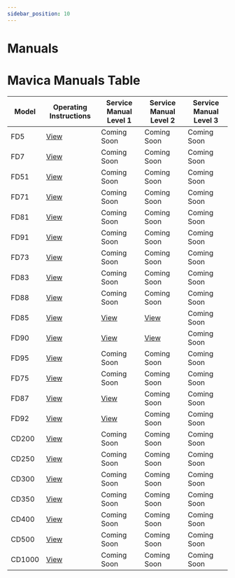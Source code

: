 ```yaml
---
sidebar_position: 10
---
```


# Manuals

# Mavica Manuals Table

| Model  | Operating Instructions      | Service Manual Level 1      | Service Manual Level 2      | Service Manual Level 3 |
| ------ | --------------------------- | --------------------------- | --------------------------- | ---------------------- |
| FD5    | [View](https://example.com) | Coming Soon                 | Coming Soon                 | Coming Soon            |
| FD7    | [View](https://example.com) | Coming Soon                 | Coming Soon                 | Coming Soon            |
| FD51   | [View](https://example.com) | Coming Soon                 | Coming Soon                 | Coming Soon            |
| FD71   | [View](https://example.com) | Coming Soon                 | Coming Soon                 | Coming Soon            |
| FD81   | [View](https://example.com) | Coming Soon                 | Coming Soon                 | Coming Soon            |
| FD91   | [View](https://example.com) | Coming Soon                 | Coming Soon                 | Coming Soon            |
| FD73   | [View](https://example.com) | Coming Soon                 | Coming Soon                 | Coming Soon            |
| FD83   | [View](https://example.com) | Coming Soon                 | Coming Soon                 | Coming Soon            |
| FD88   | [View](https://example.com) | Coming Soon                 | Coming Soon                 | Coming Soon            |
| FD85   | [View](https://example.com) | [View](https://example.com) | [View](https://example.com) | Coming Soon            |
| FD90   | [View](https://example.com) | [View](https://example.com) | [View](https://example.com) | Coming Soon            |
| FD95   | [View](https://example.com) | Coming Soon                 | Coming Soon                 | Coming Soon            |
| FD75   | [View](https://example.com) | Coming Soon                 | Coming Soon                 | Coming Soon            |
| FD87   | [View](https://example.com) | [View](https://example.com) | Coming Soon                 | Coming Soon            |
| FD92   | [View](https://example.com) | [View](https://example.com) | Coming Soon                 | Coming Soon            |
| CD200  | [View](https://example.com) | Coming Soon                 | Coming Soon                 | Coming Soon            |
| CD250  | [View](https://example.com) | Coming Soon                 | Coming Soon                 | Coming Soon            |
| CD300  | [View](https://example.com) | Coming Soon                 | Coming Soon                 | Coming Soon            |
| CD350  | [View](https://example.com) | Coming Soon                 | Coming Soon                 | Coming Soon            |
| CD400  | [View](https://example.com) | Coming Soon                 | Coming Soon                 | Coming Soon            |
| CD500  | [View](https://example.com) | Coming Soon                 | Coming Soon                 | Coming Soon            |
| CD1000 | [View](https://example.com) | Coming Soon                 | Coming Soon                 | Coming Soon            |